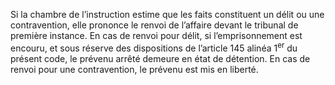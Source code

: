 Si la chambre de l’instruction estime que les faits constituent un délit ou une contravention, elle prononce le renvoi de l’affaire devant le tribunal de première instance.
En cas de renvoi pour délit, si l’emprisonnement est encouru, et sous réserve des dispositions de l’article 145 alinéa 1<sup>er</sup> du présent code, le prévenu arrêté demeure en état de détention. En cas de renvoi pour une contravention, le prévenu est mis en liberté.